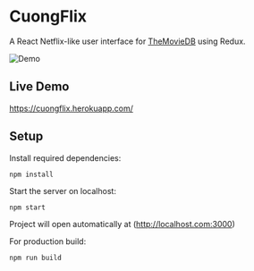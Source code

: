 # CuongFlix

A React Netflix-like user interface for [TheMovieDB](https://www.themoviedb.org) using Redux.

![Demo](https://github.com/cuongvoong/react-cuongflix/blob/master/demo.gif)

## Live Demo

https://cuongflix.herokuapp.com/

## Setup

Install required dependencies:

```
npm install
```

Start the server on localhost:

```
npm start
```

Project will open automatically at (http://localhost.com:3000)

For production build:

```
npm run build
```
